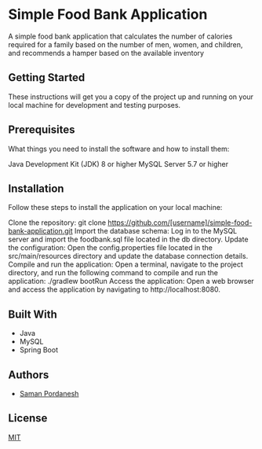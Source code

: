 
# Simple Food Bank Application


A simple food bank application that calculates the number of calories required for a family based on the number of men, women, and children, and recommends a hamper based on the available inventory


## Getting Started

These instructions will get you a copy of the project up and running on your local machine for development and testing purposes.


## Prerequisites

What things you need to install the software and how to install them:

Java Development Kit (JDK) 8 or higher
MySQL Server 5.7 or higher
## Installation

Follow these steps to install the application on your local machine:

Clone the repository: git clone https://github.com/[username]/simple-food-bank-application.git
Import the database schema: Log in to the MySQL server and import the foodbank.sql file located in the db directory.
Update the configuration: Open the config.properties file located in the src/main/resources directory and update the database connection details.
Compile and run the application: Open a terminal, navigate to the project directory, and run the following command to compile and run the application: ./gradlew bootRun
Access the application: Open a web browser and access the application by navigating to http://localhost:8080.
## Built With

- Java
- MySQL
- Spring Boot
## Authors

- [Saman Pordanesh](https://www.linkedin.com/in/saman-pordanesh-8592ab211/)


## License

[MIT](https://choosealicense.com/licenses/mit/)

